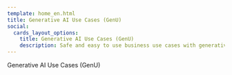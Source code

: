 ```yaml
---
template: home_en.html
title: Generative AI Use Cases (GenU)
social:
  cards_layout_options:
    title: Generative AI Use Cases (GenU)
    description: Safe and easy to use business use cases with generative AI
---
```


Generative AI Use Cases (GenU)